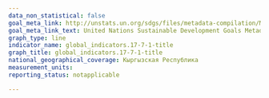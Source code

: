 ```yaml
---
data_non_statistical: false
goal_meta_link: http://unstats.un.org/sdgs/files/metadata-compilation/Metadata-Goal-17.pdf
goal_meta_link_text: United Nations Sustainable Development Goals Metadata (pdf 468kB)
graph_type: line
indicator_name: global_indicators.17-7-1-title
graph_title: global_indicators.17-7-1-title
national_geographical_coverage: Кыргызская Республика
measurement_units: 
reporting_status: notapplicable

---
```

